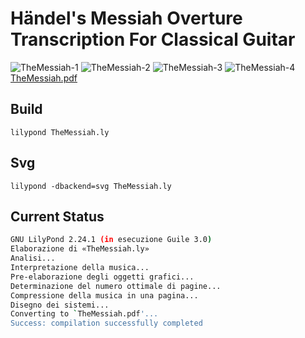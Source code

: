 # Händel's Messiah Overture Transcription For Classical Guitar

![TheMessiah-1](https://user-images.githubusercontent.com/1033682/231281657-18b2ab9f-dba9-4256-ad1f-7dbd9d8afdd6.svg)
![TheMessiah-2](https://user-images.githubusercontent.com/1033682/231281661-91c8d1cb-f391-4fa9-bf52-0b97c79e041e.svg)
![TheMessiah-3](https://user-images.githubusercontent.com/1033682/231281665-ffdf8f98-b857-4bd4-8172-75a831147ee0.svg)
![TheMessiah-4](https://user-images.githubusercontent.com/1033682/231281666-ae4e62e9-ae25-4af2-a5bf-a034d803f8f2.svg)
[TheMessiah.pdf](https://github.com/montoyaedu/TheMessiah/files/11204740/TheMessiah.pdf)

## Build

    lilypond TheMessiah.ly

## Svg

    lilypond -dbackend=svg TheMessiah.ly

## Current Status

```bash
GNU LilyPond 2.24.1 (in esecuzione Guile 3.0)
Elaborazione di «TheMessiah.ly»
Analisi...
Interpretazione della musica...
Pre-elaborazione degli oggetti grafici...
Determinazione del numero ottimale di pagine...
Compressione della musica in una pagina...
Disegno dei sistemi...
Converting to `TheMessiah.pdf'...
Success: compilation successfully completed
```
